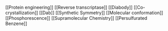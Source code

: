 [[Protein engineering]]
[[Reverse transcriptase]]
[[Diabody]]
[[Co-crystallization]]
[[Dab]]
[[Synthetic Symmetry]]
[[Molecular conformation]]
[[Phosphorescence]]
[[Supramolecular Chemistry]]
[[Persulfurated Benzene]]
